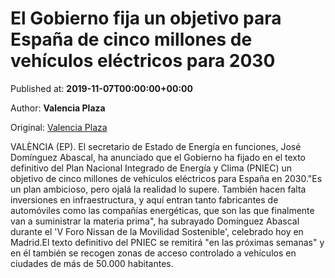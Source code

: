 
# El Gobierno fija un objetivo para España de cinco millones de vehículos eléctricos para 2030

Published at: **2019-11-07T00:00:00+00:00**

Author: **Valencia Plaza**

Original: [Valencia Plaza](https://valenciaplaza.com/el-gobierno-fija-un-objetivo-para-espana-de-cinco-millones-de-vehiculos-electricos-para-2030)

VALÈNCIA (EP). El secretario de Estado de Energía en funciones, José Domínguez Abascal, ha anunciado que el Gobierno ha fijado en el texto definitivo del Plan Nacional Integrado de Energía y Clima (PNIEC) un objetivo de cinco millones de vehículos eléctricos para España en 2030."Es un plan ambicioso, pero ojalá la realidad lo supere. También hacen falta inversiones en infraestructura, y aquí entran tanto fabricantes de automóviles como las compañías energéticas, que son las que finalmente van a suministrar la materia prima", ha subrayado Domínguez Abascal durante el 'V Foro Nissan de la Movilidad Sostenible', celebrado hoy en Madrid.El texto definitivo del PNIEC se remitirá "en las próximas semanas" y en él también se recogen zonas de acceso controlado a vehículos en ciudades de más de 50.000 habitantes.
